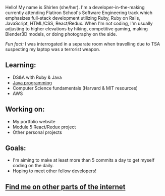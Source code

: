 Hello! My name is Shirlen (she/her). I'm a developer-in-the-making currently attending Flatiron School's Software Engineering track 
which emphasizes full-stack development utilizing Ruby, Ruby on Rails, JavaScript, HTML/CSS, React/Redux. When I'm not coding, I'm
usually adjusting to higher elevations by hiking, competitive gaming, making Blender3D models, or doing photography on the side.

_Fun fact:_ I was interrogated in a separate room when travelling due to TSA suspecting my laptop was a terrorist weapon.

## Learning:

* DS&A with Ruby & Java
* [Java programming](https://www.github.com/Ro5hi/studying_java)
* Computer Science fundamentals (Harvard & MIT resources)
* AWS

## Working on:

* My portfolio website
* Module 5 React/Redux project
* Other personal projects

## Goals:

* I'm aiming to make at least more than 5 commits a day to get myself coding on the daily.
* Hoping to meet other fellow developers!

## [Find me on other parts of the internet](https://linktr.ee/slend) ##
